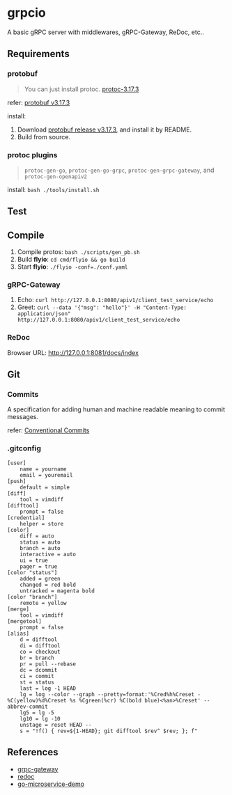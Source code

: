 # grpcio
A basic gRPC server with middlewares, gRPC-Gateway, ReDoc, etc..

## Requirements
### protobuf
>  You can just install protoc.
> [protoc-3.17.3](https://github.com/protocolbuffers/protobuf/releases/download/v3.17.3/protoc-3.17.3-linux-x86_64.zip)

refer: [protobuf v3.17.3](https://github.com/protocolbuffers/protobuf/tree/v3.17.3)

install:
1. Download [protobuf release v3.17.3](https://github.com/protocolbuffers/protobuf/releases/tag/v3.17.3), and install it by README.
2. Build from source.

### protoc plugins
> `protoc-gen-go`, `protoc-gen-go-grpc`, `protoc-gen-grpc-gateway`, and `protoc-gen-openapiv2`

install: `bash ./tools/install.sh`

## Test

## Compile
1. Compile protos: `bash ./scripts/gen_pb.sh`
2. Build **flyio**: `cd cmd/flyio && go build`
3. Start **flyio**: `./flyio -conf=./conf.yaml`

### gRPC-Gateway
1. Echo: `curl http://127.0.0.1:8080/apiv1/client_test_service/echo`
2. Greet: `curl --data '{"msg": "hello"}' -H "Content-Type: application/json"   http://127.0.0.1:8080/apiv1/client_test_service/echo`

### ReDoc
Browser URL: http://127.0.0.1:8081/docs/index

## Git
### Commits
A specification for adding human and machine readable meaning to commit messages.

refer: [Conventional Commits](https://www.conventionalcommits.org/en/v1.0.0/)
### .gitconfig
```
[user]
    name = yourname
    email = youremail
[push]
    default = simple
[diff]
    tool = vimdiff
[difftool]
	prompt = false
[credential]
    helper = store
[color]
    diff = auto
    status = auto
    branch = auto
    interactive = auto
    ui = true
    pager = true
[color "status"]
    added = green
    changed = red bold
    untracked = magenta bold
[color "branch"]
    remote = yellow
[merge]
    tool = vimdiff
[mergetool]
    prompt = false
[alias]
    d = difftool
    di = difftool
    co = checkout
    br = branch
    pr = pull --rebase
    dc = dcommit
    ci = commit
    st = status
    last = log -1 HEAD
    lg = log --color --graph --pretty=format:'%Cred%h%Creset -%C(yellow)%d%Creset %s %Cgreen(%cr) %C(bold blue)<%an>%Creset' --abbrev-commit
    lg5 = lg -5
    lg10 = lg -10
    unstage = reset HEAD --
    s = "!f() { rev=${1-HEAD}; git difftool $rev^ $rev; }; f"
```

## References
- [grpc-gateway](https://github.com/grpc-ecosystem/grpc-gateway)
- [redoc](https://github.com/Redocly/redoc)
- [go-microservice-demo](https://github.com/win5do/go-microservice-demo)

